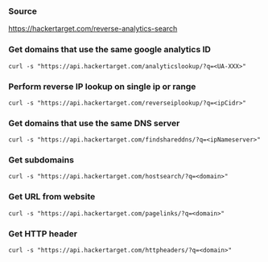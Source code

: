### Source
https://hackertarget.com/reverse-analytics-search

### Get domains that use the same google analytics ID
```
curl -s "https://api.hackertarget.com/analyticslookup/?q=<UA-XXX>"
```

### Perform reverse IP lookup on single ip or range
```
curl -s "https://api.hackertarget.com/reverseiplookup/?q=<ipCidr>"
```

### Get domains that use the same DNS server 
```
curl -s "https://api.hackertarget.com/findshareddns/?q=<ipNameserver>"
```

### Get subdomains
```
curl -s "https://api.hackertarget.com/hostsearch/?q=<domain>"
```

### Get URL from website 
```
curl -s "https://api.hackertarget.com/pagelinks/?q=<domain>"
```

### Get HTTP header 
```
curl -s "https://api.hackertarget.com/httpheaders/?q=<domain>"
```

